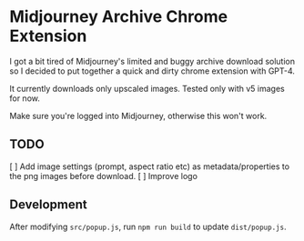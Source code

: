 # Midjourney Archive Chrome Extension

I got a bit tired of Midjourney's limited and buggy archive download solution so
I decided to put together a quick and dirty chrome extension with GPT-4.

It currently downloads only upscaled images. Tested only with v5 images for now.

Make sure you're logged into Midjourney, otherwise this won't work.

## TODO

[ ] Add image settings (prompt, aspect ratio etc) as metadata/properties to the png images before download.
[ ] Improve logo

## Development

After modifying `src/popup.js`, run `npm run build` to update `dist/popup.js`.

